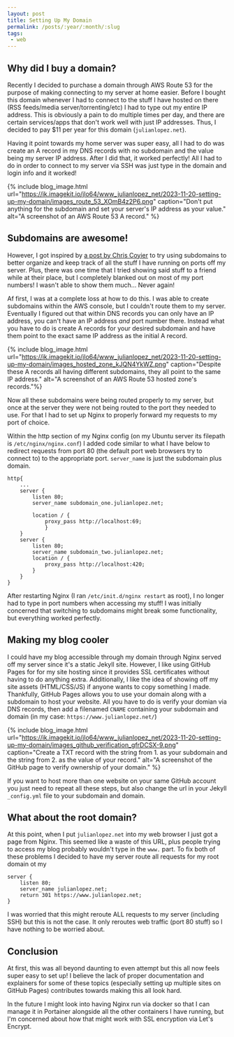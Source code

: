 ```yaml
---
layout: post
title: Setting Up My Domain
permalink: /posts/:year/:month/:slug
tags:
 - web
---
```


## Why did I buy a domain?

Recently I decided to purchase a domain through AWS Route 53 for the purpose of making connecting to my server at home easier. Before I bought this domain whenever I had to connect to the stuff I have hosted on there (RSS feeds/media server/torrenting/etc) I had to type out my entire IP address. This is obviously a pain to do multiple times per day, and there are certain services/apps that don't work well with just IP addresses. Thus, I decided to pay $11 per year for this domain (`julianlopez.net`).

Having it point towards my home server was super easy, all I had to do was create an A record in my DNS records with no subdomain and the value being my server IP address. After I did that, it worked perfectly! All I had to do in order to connect to my server via SSH was just type in the domain and login info and it worked!

{% include blog_image.html url="https://ik.imagekit.io/jlo64/www_julianlopez_net/2023-11-20-setting-up-my-domain/images_route_53_XOmB4z2P6.png" caption="Don't put anything for the subdomain and set your server's IP address as your value." alt="A screenshot of an AWS Route 53 A record." %}

## Subdomains are awesome!

However, I got inspired by [a post by Chris Coyier](https://chriscoyier.net/2023/09/21/use-subdomains/) to try using subdomains to better organize and keep track of all the stuff I have running on ports off my server. Plus, there was one time that I tried showing said stuff to a friend while at their place, but I completely blanked out on most of my port numbers! I wasn't able to show them much... Never again!

Af first, I was at a complete loss at how to do this. I was able to create subdomains within the AWS console, but I couldn't route them to my server. Eventually I figured out that within DNS records you can only have an IP address, you can't have an IP address *and* port number there. Instead what you have to do is create A records for your desired subdomain and have them point to the exact same IP address as the initial A record.

{% include blog_image.html url="https://ik.imagekit.io/jlo64/www_julianlopez_net/2023-11-20-setting-up-my-domain/images_hosted_zone_kJQN4YkWZ.png" caption="Despite these A records all having different subdomains, they all point to the same IP address." alt="A screenshot of an AWS Route 53 hosted zone's records."%}

Now all these subdomains were being routed properly to my server, but once at the server they were not being routed to the port they needed to use. For that I had to set up Nginx to properly forward my requests to my port of choice.

Within the http section of my Nginx config (on my Ubuntu server its filepath is `/etc/nginx/nginx.conf`) I added code similar to what I have below to redirect requests from port 80 (the default port web browsers try to connect to) to the appropriate port. `server_name` is just the subdomain plus domain. 

```
http{
    ...
    server {
        listen 80;
        server_name subdomain_one.julianlopez.net;

        location / {
            proxy_pass http://localhost:69;
            }
    }
    server {
        listen 80;
        server_name subdomain_two.julianlopez.net;
        location / {
            proxy_pass http://localhost:420;
        }
    }
}
```

After restarting Nginx (I ran `/etc/init.d/nginx restart` as root), I no longer had to type in port numbers when accessing my stuff! I was initially concerned that switching to subdomains might break some functionality, but everything worked perfectly.

## Making my blog cooler

I could have my blog accessible through my domain through Nginx served off my server since it's a static Jekyll site. However, I like using GitHub Pages for for my site hosting since it provides SSL certificates without having to do anything extra. Additionally, I like the idea of showing off my site assets (HTML/CSS/JS) if anyone wants to copy something I made. Thankfully, GitHub Pages allows you to use your domain along with a subdomain to host your website. All you have to do is verify your domian via DNS records, then add a filenamed `CNAME` containing your subdomain and domain (in my case: `https://www.julianlopez.net/`)

{% include blog_image.html url="https://ik.imagekit.io/jlo64/www_julianlopez_net/2023-11-20-setting-up-my-domain/images_github_verification_gfrDCSX-9.png" caption="Create a TXT record with the string from 1. as your subdomain and the string from 2. as the value of your record." alt="A screenshot of the GitHub page to verify ownership of your domain." %}

If you want to host more than one website on your same GitHub account you just need to repeat all these steps, but also change the url in your Jekyll `_config.yml` file to your subdomain and domain.

## What about the root domain?

At this point, when I put `julianlopez.net` into my web browser I just got a page from Nginx. This seemed like a waste of this URL, plus people trying to access my blog probably wouldn't type in the `www.` part. To fix both of these problems I decided to have my server route all requests for my root domain ot my 

```
server {
    listen 80;
    server_name julianlopez.net;
    return 301 https://www.julianlopez.net;
}

```

I was worried that this might reroute ALL requests to my server (including SSH) but this is not the case. It only reroutes web traffic (port 80 stuff) so I have nothing to be worried about.

## Conclusion

At first, this was all beyond daunting to even attempt but this all now feels super easy to set up! I believe the lack of proper documentation and explainers for some of these topics (especially setting up multiple sites on GitHub Pages) contributes towards making this all look hard. 

In the future I might look into having Nginx run via docker so that I can manage it in Portainer alongside all the other containers I have running, but I'm concerned about how that might work with SSL encryption via Let's Encrypt.